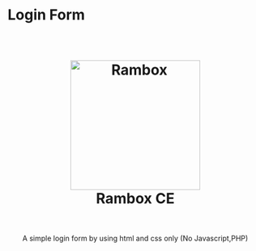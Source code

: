 # Login Form
<div align="center">
  <h1>
    <br />
    <a href="http://login.djcode.ga"><img src="./favicon.ico" width="256px" alt="Rambox" /></a><br />
    Rambox CE
    <br /><br/>
  </h1>
A simple login form by using html and css only (No Javascript,PHP)